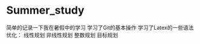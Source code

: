 # Summer_study

简单的记录一下我在暑假中的学习
   学习了Git的基本操作
   学习了Latex的一些语法
   优化：
      线性规划
      非线性规划
      整数规划
      目标规划
      
